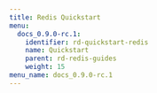 ```yaml
---
title: Redis Quickstart
menu:
  docs_0.9.0-rc.1:
    identifier: rd-quickstart-redis
    name: Quickstart
    parent: rd-redis-guides
    weight: 15
menu_name: docs_0.9.0-rc.1
---
```

